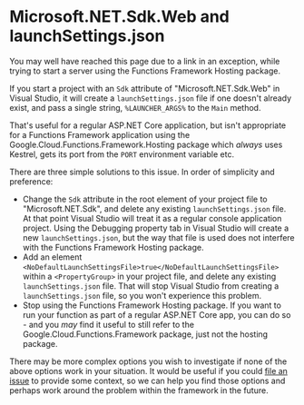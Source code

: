 # Microsoft.NET.Sdk.Web and launchSettings.json

You may well have reached this page due to a link in an exception,
while trying to start a server using the Functions Framework Hosting
package.

If you start a project with an `Sdk` attribute of
"Microsoft.NET.Sdk.Web" in Visual Studio, it will create a
`launchSettings.json` file if one doesn't already exist, and pass a
single string, `%LAUNCHER_ARGS%` to the `Main` method.

That's useful for a regular ASP.NET Core application, but isn't
appropriate for a Functions Framework application using the
Google.Cloud.Functions.Framework.Hosting package which *always* uses
Kestrel, gets its port from the `PORT` environment variable etc.

There are three simple solutions to this issue. In order of
simplicity and preference:

- Change the `Sdk` attribute in the root element of your project
  file to "Microsoft.NET.Sdk", and delete any existing
  `launchSettings.json` file. At that point Visual Studio will
  treat it as a regular console application project. Using the
  Debugging property tab in Visual Studio will create a new
  `launchSettings.json`, but the way that file is used does not
  interfere with the Functions Framework Hosting package.
- Add an element
  `<NoDefaultLaunchSettingsFile>true</NoDefaultLaunchSettingsFile>`
  within a `<PropertyGroup>` in your project file, and delete any
  existing `launchSettings.json` file. That will stop Visual Studio
  from creating a `launchSettings.json` file, so you won't experience
  this problem.
- Stop using the Functions Framework Hosting package. If you want to run your
  function as part of a regular ASP.NET Core app, you can do so - and
  you *may* find it useful to still refer to the
  Google.Cloud.Functions.Framework package, just not the hosting package.

There may be more complex options you wish to investigate if none
of the above options work in your situation. It would be useful if
you could [file an issue](https://github.com/GoogleCloudPlatform/functions-framework-dotnet/issues/new)
to provide some context, so we can help you find those options and
perhaps work around the problem within the framework in the future.
